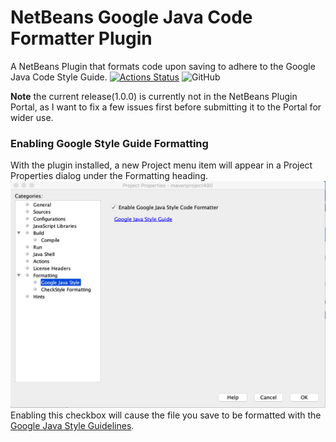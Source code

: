 # NetBeans Google Java Code Formatter Plugin
A NetBeans Plugin that formats code upon saving to adhere to the Google Java Code Style Guide.
[![Actions Status](https://github.com/mcdonnell-john/nb-google-java-code-formatter-plugin/workflows/Build/badge.svg)](https://github.com/mcdonnell-john/nb-google-java-code-formatter-plugin/actions) ![GitHub](https://img.shields.io/github/license/mcdonnell-john/nb-google-java-code-formatter-plugin)

**Note** the current release(1.0.0) is currently not in the NetBeans Plugin Portal, as I want to fix a few issues first before submitting it to the Portal for wider use.

### Enabling Google Style Guide Formatting
With the plugin installed, a new Project menu item will appear in a Project Properties dialog under the Formatting heading.
![Project Properties Page](/docs/images/project-properties.png)
Enabling this checkbox will cause the file you save to be formatted with the [Google Java Style Guidelines](https://google.github.io/styleguide/javaguide.html).
